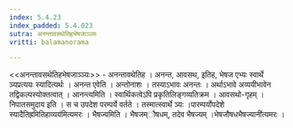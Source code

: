 ```yaml
---
index: 5.4.23
index_padded: 5.4.023
sutra: अनन्तावसथेतिहभेषजाञ्ञ्यः
vritti: balamanorama

---
```

<<अनन्तावसथेतिहभेषजाञ्ञ्यः>> - अनन्तावथेतिह । अनन्त, आवसथ, इतिह, भेषज एभ्यः स्वार्थे ञ्यप्रत्ययः स्यादित्यर्थः । अनन्त एवेति । अन्तोनाशः । तस्याऽभावः अनन्तः । अर्थाऽभावे अव्ययीभावेन तद्विकल्पस्योक्तत्वात् । आनन्त्यमिति । स्वार्थिकत्वेऽपि प्रकृतिलिङ्गव्यतिक्रम । आवसथो-गृहम् । निपातसमुदाय इति । स च उपदेश परम्पर्ये वर्तते । तस्मात्स्वार्थे ञ्यः ।पारम्पर्योपदेशे स्यादैतिह्रमितिहाव्यय॑मित्यमरः । भैषज्यमिति । भैषजम्ौषधम्, तदेव भैषज्यम् ।भेषजौषधभैषज्यानी॑त्यमरः । 
